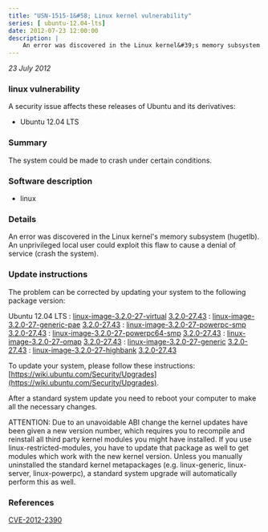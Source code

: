 ```yaml
---
title: "USN-1515-1&#58; Linux kernel vulnerability"
series: [ ubuntu-12.04-lts]
date: 2012-07-23 12:00:00
description: |
    An error was discovered in the Linux kernel&#39;s memory subsystem (hugetlb). An unprivileged local user could exploit this flaw to cause a denial of service (crash the system). 
--- 
```

 
 

*23 July 2012*

### linux vulnerability

A security issue affects these releases of Ubuntu and its derivatives:

* Ubuntu 12.04 LTS

### Summary

The system could be made to crash under certain conditions. 

### Software description

* linux 

### Details

An error was discovered in the Linux kernel&#39;s memory subsystem (hugetlb). An unprivileged local user could exploit this flaw to cause a denial of service (crash the system). 

### Update instructions

The problem can be corrected by updating your system to the following package version:

Ubuntu 12.04 LTS
 : [linux-image-3.2.0-27-virtual](https://launchpad.net/ubuntu/+source/linux) <span> [3.2.0-27.43](https://launchpad.net/ubuntu/+source/linux/3.2.0-27.43) </span> 
 : [linux-image-3.2.0-27-generic-pae](https://launchpad.net/ubuntu/+source/linux) <span> [3.2.0-27.43](https://launchpad.net/ubuntu/+source/linux/3.2.0-27.43) </span> 
 : [linux-image-3.2.0-27-powerpc-smp](https://launchpad.net/ubuntu/+source/linux) <span> [3.2.0-27.43](https://launchpad.net/ubuntu/+source/linux/3.2.0-27.43) </span> 
 : [linux-image-3.2.0-27-powerpc64-smp](https://launchpad.net/ubuntu/+source/linux) <span> [3.2.0-27.43](https://launchpad.net/ubuntu/+source/linux/3.2.0-27.43) </span> 
 : [linux-image-3.2.0-27-omap](https://launchpad.net/ubuntu/+source/linux) <span> [3.2.0-27.43](https://launchpad.net/ubuntu/+source/linux/3.2.0-27.43) </span> 
 : [linux-image-3.2.0-27-generic](https://launchpad.net/ubuntu/+source/linux) <span> [3.2.0-27.43](https://launchpad.net/ubuntu/+source/linux/3.2.0-27.43) </span> 
 : [linux-image-3.2.0-27-highbank](https://launchpad.net/ubuntu/+source/linux) <span> [3.2.0-27.43](https://launchpad.net/ubuntu/+source/linux/3.2.0-27.43) </span> 

To update your system, please follow these instructions: [https://wiki.ubuntu.com/Security/Upgrades](https://wiki.ubuntu.com/Security/Upgrades).

After a standard system update you need to reboot your computer to make all the necessary changes.

ATTENTION: Due to an unavoidable ABI change the kernel updates have been given a new version number, which requires you to recompile and reinstall all third party kernel modules you might have installed. If you use linux-restricted-modules, you have to update that package as well to get modules which work with the new kernel version. Unless you manually uninstalled the standard kernel metapackages (e.g. linux-generic, linux-server, linux-powerpc), a standard system upgrade will automatically perform this as well. 

### References

 
 [CVE-2012-2390](http://people.ubuntu.com/~ubuntu-security/cve/CVE-2012-2390)
 


